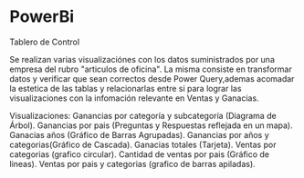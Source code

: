 # PowerBi
Tablero de Control

Se realizan varias visualizaciónes con los datos suministrados por una empresa del rubro "articulos de oficina".
La misma consiste en transformar datos y verificar que sean correctos desde Power Query,ademas acomadar la estetica de las tablas y relacionarlas entre si para lograr las visualizaciones con la infomación relevante en Ventas y Ganacias.

Visualizaciones:
 Ganancias por categoría y subcategoría (Diagrama de Árbol).
 Ganancias por pais (Preguntas y Respuestas reflejada en un mapa).
 Ganacias años (Gráfico de Barras Agrupadas).
 Ganancias por años y categorias(Gráfico de Cascada).
 Ganacias totales (Tarjeta).
 Ventas por categorias (grafico circular).
 Cantidad de ventas por pais (Gráfico de lineas).
 Ventas por pais y categorias (grafico de barras apiladas).


